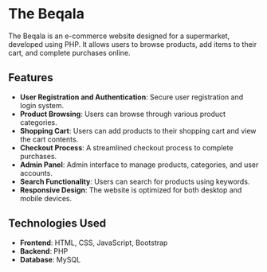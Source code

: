 # The Beqala

The Beqala is an e-commerce website designed for a supermarket, developed using PHP. It allows users to browse products, add items to their cart, and complete purchases online.

## Features

- **User Registration and Authentication**: Secure user registration and login system.
- **Product Browsing**: Users can browse through various product categories.
- **Shopping Cart**: Users can add products to their shopping cart and view the cart contents.
- **Checkout Process**: A streamlined checkout process to complete purchases.
- **Admin Panel**: Admin interface to manage products, categories, and user accounts.
- **Search Functionality**: Users can search for products using keywords.
- **Responsive Design**: The website is optimized for both desktop and mobile devices.

## Technologies Used

- **Frontend**: HTML, CSS, JavaScript, Bootstrap
- **Backend**: PHP
- **Database**: MySQL
